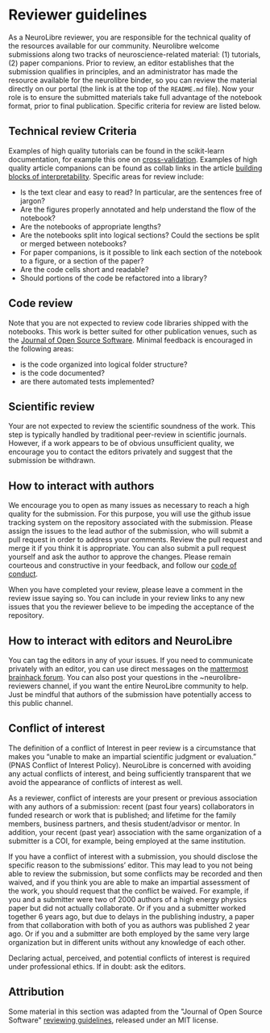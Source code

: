 # Reviewer guidelines
As a NeuroLibre reviewer, you are responsible for the technical quality of the resources available for our community. Neurolibre welcome submissions along two tracks of neuroscience-related material: (1) tutorials, (2) paper companions. Prior to review, an editor establishes that the submission qualifies in principles, and an administrator has made the resource available for the neurolibre binder, so you can review the material directly on our portal (the link is at the top of the `README.md` file). Now your role is to ensure the submitted materials take full advantage of the notebook format, prior to final publication. Specific criteria for review are listed below.

## Technical review Criteria
Examples of high quality tutorials can be found in the scikit-learn documentation, for example this one on [cross-validation](https://scikit-learn.org/stable/modules/cross_validation.html). Examples of high quality article companions can be found as collab links in the article [building blocks of interpretability](https://distill.pub/2018/building-blocks/). Specific areas for review include:
 * Is the text clear and easy to read? In particular, are the sentences free of jargon?
 * Are the figures properly annotated and help understand the flow of the notebook?
 * Are the notebooks of appropriate lengths?
 * Are the notebooks split into logical sections? Could the sections be split or merged between notebooks?
 * For paper companions, is it possible to link each section of the notebook to a figure, or a section of the paper?
 * Are the code cells short and readable?
 * Should portions of the code be refactored into a library?

## Code review
Note that you are not expected to review code libraries shipped with the notebooks. This work is better suited for other publication venues, such as the [Journal of Open Source Software](https://joss.theoj.org/). Minimal feedback is encouraged in the following areas:
 * is the code organized into logical folder structure?
 * is the code documented?
 * are there automated tests implemented?

## Scientific review
Your are not expected to review the scientific soundness of the work. This step is typically handled by traditional peer-review in scientific journals. However, if a work appears to be of obvious unsufficient quality, we encourage you to contact the editors privately and suggest that the submission be withdrawn.

## How to interact with authors
We encourage you to open as many issues as necessary to reach a high quality for the submission. For this purpose, you will use the github issue tracking system on the repository associated with the submission.  Please assign the issues to the lead author of the submission, who will submit a pull request in order to address your comments. Review the pull request and merge it if you think it is appropriate. You can also submit a pull request yourself and ask the author to approve the changes. Please remain courteous and constructive in your feedback, and follow our [code of conduct](COC.md).

When you have completed your review, please leave a comment in the review issue saying so. You can include in your review links to any new issues that you the reviewer believe to be impeding the acceptance of the repository.

## How to interact with editors and NeuroLibre
You can tag the editors in any of your issues. If you need to communicate privately with an editor, you can use direct messages on the [mattermost brainhack forum](https://mattermost.brainhack.org). You can also post your questions in the ~neurolibre-reviewers channel, if you want the entire NeuroLibre community to help. Just be mindful that authors of the submission have potentially access to this public channel.

## Conflict of interest
The definition of a conflict of Interest in peer review is a circumstance that makes you “unable to make an impartial scientific judgment or evaluation.” (PNAS Conflict of Interest Policy). NeuroLibre is concerned with avoiding any actual conflicts of interest, and being sufficiently transparent that we avoid the appearance of conflicts of interest as well.

As a reviewer, conflict of interests are your present or previous association with any authors of a submission: recent (past four years) collaborators in funded research or work that is published; and lifetime for the family members, business partners, and thesis student/advisor or mentor. In addition, your recent (past year) association with the same organization of a submitter is a COI, for example, being employed at the same institution.

If you have a conflict of interest with a submission, you should disclose the specific reason to the submissions’ editor. This may lead to you not being able to review the submission, but some conflicts may be recorded and then waived, and if you think you are able to make an impartial assessment of the work, you should request that the conflict be waived. For example, if you and a submitter were two of 2000 authors of a high energy physics paper but did not actually collaborate. Or if you and a submitter worked together 6 years ago, but due to delays in the publishing industry, a paper from that collaboration with both of you as authors was published 2 year ago. Or if you and a submitter are both employed by the same very large organization but in different units without any knowledge of each other.

Declaring actual, perceived, and potential conflicts of interest is required under professional ethics. If in doubt: ask the editors.

## Attribution
Some material in this section was adapted from the "Journal of Open Source Software" [reviewing guidelines](https://github.com/openjournals/joss/blob/master/docs/reviewer_guidelines.md), released under an MIT license.
